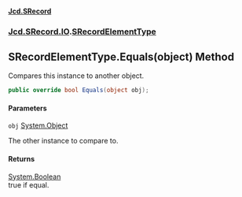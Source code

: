 #### [Jcd.SRecord](index.md 'index')
### [Jcd.SRecord.IO](Jcd.SRecord.IO.md 'Jcd.SRecord.IO').[SRecordElementType](Jcd.SRecord.IO.SRecordElementType.md 'Jcd.SRecord.IO.SRecordElementType')

## SRecordElementType.Equals(object) Method

Compares this instance to another object.

```csharp
public override bool Equals(object obj);
```
#### Parameters

<a name='Jcd.SRecord.IO.SRecordElementType.Equals(object).obj'></a>

`obj` [System.Object](https://docs.microsoft.com/en-us/dotnet/api/System.Object 'System.Object')

The other instance to compare to.

#### Returns
[System.Boolean](https://docs.microsoft.com/en-us/dotnet/api/System.Boolean 'System.Boolean')  
true if equal.
